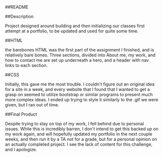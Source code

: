##README


##Description

Project designed around building and then initializing our classes first attempt at a portfolio, to be updated and used for quite some time.

##HTML

the barebones HTML was the first part of the assignment I finished, and is relatively bare bones. Three sections, divided into About me, my work, and how to contact me are set up underneath a hero, and a header with nav links to each section.


##CSS

Initially, this gave me the most trouble. I couldn't figure out an original idea for a site in a week, and every website that I found that I wanted to get a grasp on seemed to utilize bootstrap or similar programs to present much more complex ideas. I ended up trying to style it similarly to the .gif we were given, but I ran out of time.

##Final Product

Despite trying to stay on top of my work, I fell behind due to personal issues. While this is incredibly barren, I don't intend to get this backed up on my work again, and will hopefully updated my portfolio in the next couple weeks, and then run it by a TA not for a grade, but for a personal opinion on an actually completed project. I see the lack of content for this challenge, and I apologize. 